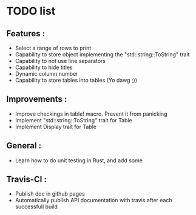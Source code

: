 # TODO list

## Features :
* Select a range of rows to print
* Capability to store object implementing the "std::string::ToString" trait
* Capability to not use line separators 
* Capability to hide titles
* Dynamic column number
* Capability to store tables into tables (Yo dawg ;))

## Improvements :
* Improve checkings in table! macro. Prevent it from panicking
* Implement "std::string::ToString" trait for Table
* Implement Display trait for Table

## General :
* Learn how to do unit testing in Rust, and add some

## Travis-CI :
* Publish doc in github pages
* Automatically publish API documentation with travis after each successfull build
